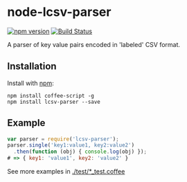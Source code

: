# node-lcsv-parser

[![npm version](https://badge.fury.io/js/lcsv-parser.svg)](http://badge.fury.io/js/lcsv-parser)
[![Build Status](https://travis-ci.org/ikuo/node-lcsv-parser.svg?branch=master)](https://travis-ci.org/ikuo/node-lcsv-parser)

A parser of key value pairs encoded in 'labeled' CSV format.

## Installation

Install with [npm](https://www.npmjs.com/):

```shell
npm install coffee-script -g
npm install lcsv-parser --save
```

## Example

```javascript
var parser = require('lcsv-parser');
parser.single('key1:value1, key2:value2')
  .then(function (obj) { console.log(obj) });
# => { key1: 'value1', key2: 'value2' }
```

See more examples in [./test/*_test.coffee](./test)

